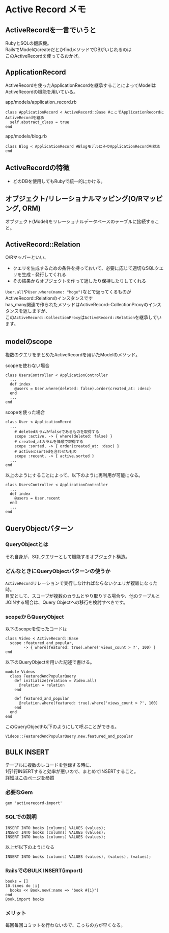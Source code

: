 # Active Record メモ


## ActiveRecordを一言でいうと
RubyとSQLの翻訳機。  
RailsでModelのcreateだとかfindメソッドでDBがいじれるのは  
このActiveRecordを使ってるおかげ。


## ApplicationRecord
ActiveRecordを使ったApplicationRecordを継承することによってModelは  
ActiveRecordの機能を用いている。

app/models/application_record.rb
```
class ApplicationRecord < ActiveRecord::Base #ここでApplicationRecordにActiveRecordを継承
  self.abstract_class = true
end
```

app/models/blog.rb
```
class Blog < ApplicationRecord #BlogモデルにそのApplicationRecordを継承
end
```


## ActiveRecordの特徴
* どのDBを使用してもRubyで統一的にかける。


## オブジェクト/リレーショナルマッピング(O/Rマッピング, ORM)
オブジェクト(Model)をリレーショナルデータベースのテーブルに接続すること。


## ActiveRecord::Relation
O/Rマッパーといい、  
* クエリを生成するための条件を持っておいて、必要に応じて適切なSQLクエリを生成・発行してくれる
* その結果からオブジェクトを作って返したり保持したりしてくれる

`User.all`や`User.where(name: "hoge")`などで返ってくるものがActiveRecord::Relationのインスタンスです  
has_many関連で作られたメソッドはActiveRecord::CollectionProxyのインスタンスを返しますが、  
この`ActiveRecord::CollectionProxy`は`ActiveRecord::Relation`を継承しています。


## modelのscope
複数のクエリをまとめたActiveRecordを用いたModelのメソッド。  

scopeを使わない場合
```
class UsersController < ApplicationController
  ...
  def index
    @users = User.where(deleted: false).order(created_at: :desc)
  end
  ...
end
```

scopeを使った場合
```
class User < ApplicationRecrd
  ...
    # deletedカラムがfalseであるものを取得する
    scope :active, -> { where(deleted: false) }
    # created_atカラムを降順で取得する
    scope :sorted, -> { order(created_at: :desc) }
    # activeとsortedを合わせたもの
    scope :recent, -> { active.sorted }
  ...
end
```

以上のようにすることによって、以下のように再利用が可能になる。
```
class UsersController < ApplicationController
  ...
  def index
    @users = User.recent
  end
  ...
end
```


## QueryObjectパターン

### QueryObjectとは
それ自身が、SQLクエリーとして機能するオブジェクト構造。

### どんなときにQueryObjectパターンの使うか
`ActiveRecord`リレーションで実行しなければならないクエリが複雑になった時。  
目安として、スコープが複数のカラムとやり取りする場合や、他のテーブルとJOINする場合は、Query Objectへの移行を検討すべきです。

### scopeからQueryObject
以下のscopeを使ったコードは
```
class Video < ActiveRecord::Base
  scope :featured_and_popular,
        -> { where(featured: true).where('views_count > ?', 100) }
end
```
以下のQueryObjectを用いた記述で書ける。
```
module Videos
  class FeaturedAndPopularQuery
    def initialize(relation = Video.all)
      @relation = relation
    end

    def featured_and_popular
      @relation.where(featured: true).where('views_count > ?', 100)
    end
  end
end
```
このQueryObjecth以下のようにして呼ぶことができる。
```
Videos::FeaturedAndPopularQuery.new.featured_and_popular
```


## BULK INSERT
テーブルに複数のレコードを登録する時に、  
1行1行INSERTすると効率が悪いので、まとめてINSERTすること。  
[詳細はこのページを参照](https://qiita.com/xhnagata/items/79184ded56158ea1b97a)

### 必要なGem
```
gem 'activerecord-import'
```

### SQLでの説明
```
INSERT INTO books (columns) VALUES (values);
INSERT INTO books (columns) VALUES (values);
INSERT INTO books (columns) VALUES (values);
```
以上が以下のようになる
```
INSERT INTO books (columns) VALUES (values), (values), (values);
```

### RailsでのBULK INSERT(import)
```
books = []
10.times do |i|
  books << Book.new(:name => "book #{i}")
end
Book.import books
```

### メリット
毎回毎回コミットを行わないので、こっちの方が早くなる。
